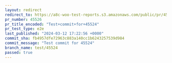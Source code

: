 ```yaml
---
layout: redirect
redirect_to: https://a8c-woo-test-reports.s3.amazonaws.com/public/pr/45526/e2e/index.html
pr_number: 45526
pr_title_encoded: "Test+commit+for+45524"
pr_test_type: e2e
last_published: "2024-03-12 17:22:56 +0000"
commit_sha: fb4957dfe72963c883a140cc1b6243257539d984
commit_message: "Test commit for 45524"
branch_name: test/45524
passed: true
---
```

